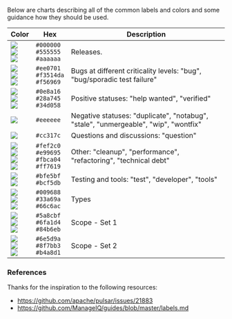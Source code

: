 Below are charts describing all of the common labels and colors and some guidance how they should be used.

Color | Hex | Description
--- | --- | ---
![](https://dummyimage.com/100x20/000000&amp;text=+)<br/>![](https://dummyimage.com/100x20/555555&amp;text=+)<br/>![](https://dummyimage.com/100x20/aaaaaa&amp;text=+) | `#000000`<br/>`#555555`<br/>`#aaaaaa` | Releases.
![](https://dummyimage.com/100x20/ee0701&amp;text=+)<br/>![](https://dummyimage.com/100x20/f3514da&amp;text=+)<br/>![](https://dummyimage.com/100x20/f56969&amp;text=+) | `#ee0701`<br/>`#f3514da`<br/>`#f56969` | Bugs at different criticality levels: "bug", "bug/sporadic test failure"
![](https://dummyimage.com/100x20/0e8a16&amp;text=+)<br/>![](https://dummyimage.com/100x20/28a745&amp;text=+)<br/>![](https://dummyimage.com/100x20/34d058&amp;text=+) | `#0e8a16`<br/>`#28a745`<br/>`#34d058` | Positive statuses: "help wanted", "verified"
![](https://dummyimage.com/100x20/eeeeee&amp;text=+) | `#eeeeee` | Negative statuses: "duplicate", "notabug", "stale", "unmergeable", "wip", "wontfix"
![](https://dummyimage.com/100x20/cc317c&amp;text=+) | `#cc317c` | Questions and discussions: "question"
![](https://dummyimage.com/100x20/fef2c0&amp;text=+)<br/>![](https://dummyimage.com/100x20/e99695&amp;text=+) <br/>![](https://dummyimage.com/100x20/fbca04&amp;text=+)<br/>![](https://dummyimage.com/100x20/ff7619&amp;text=+) | `#fef2c0`<br/>`#e99695`<br/>`#fbca04`<br/>`#ff7619` | Other: "cleanup", "performance", "refactoring", "technical debt"
![](https://dummyimage.com/100x20/bfe5bf&amp;text=+)<br/>![](https://dummyimage.com/100x20/bcf5db&amp;text=+) | `#bfe5bf`<br/>`#bcf5db` | Testing and tools: "test", "developer", "tools"
![](https://dummyimage.com/100x20/009688&amp;text=+)<br/>![](https://dummyimage.com/100x20/33a69a&amp;text=+)<br/>![](https://dummyimage.com/100x20/66c6ac&amp;text=+) | `#009688`<br/>`#33a69a`<br/>`#66c6ac` | Types
![](https://dummyimage.com/100x20/5a8cbf&amp;text=+)<br/>![](https://dummyimage.com/100x20/6fa1d4&amp;text=+)<br/>![](https://dummyimage.com/100x20/84b6eb&amp;text=+) | `#5a8cbf`<br/>`#6fa1d4`<br/>`#84b6eb` | Scope - Set 1
![](https://dummyimage.com/100x20/6e5d9a&amp;text=+)<br/>![](https://dummyimage.com/100x20/8f7bb3&amp;text=+)<br/>![](https://dummyimage.com/100x20/b4a8d1&amp;text=+) | `#6e5d9a`<br/>`#8f7bb3`<br/>`#b4a8d1` | Scope - Set 2


### References

Thanks for the inspiration to the following resources:

- https://github.com/apache/pulsar/issues/21883
- https://github.com/ManageIQ/guides/blob/master/labels.md
